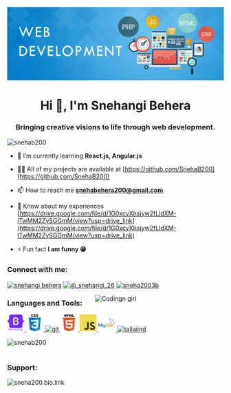 <img src="web banner.jpg">

<h1 align="center">Hi 👋, I'm Snehangi Behera</h1>
<h3 align="center">Bringing creative visions to life through web development.</h3>

<p align="left"> <img src="[https://komarev.com/ghpvc/?username=snehab200&label=Profile%20views&color=0e75b6&style=flat](https://github.com/SnehaB200/SnehaB200/blob/main/Cream%20Minimalist%20Personal%20Profile%20LinkedIn%20Banner%20(2).png)" alt="snehab200" /> </p>

- 🌱 I’m currently learning **React.js, Angular.js**

- 👨‍💻 All of my projects are available at [https://github.com/SnehaB200](https://github.com/SnehaB200)

- 📫 How to reach me **snehabehera200@gmail.com**

- 📄 Know about my experiences [https://drive.google.com/file/d/1G0xcyXhsjyw2fLldXM-lTwMM2ZySGGmM/view?usp=drive_link](https://drive.google.com/file/d/1G0xcyXhsjyw2fLldXM-lTwMM2ZySGGmM/view?usp=drive_link)

- ⚡ Fun fact **I am funny 😁**


<h3 align="left">Connect with me:</h3>
<p align="left">


<a href="https://linkedin.com/in/snehangi behera" target="blank"><img align="center" src="https://raw.githubusercontent.com/rahuldkjain/github-profile-readme-generator/master/src/images/icons/Social/linked-in-alt.svg" alt="snehangi behera" height="30" width="40" /></a>
<a href="https://instagram.com/@_snehangi_26" target="blank"><img align="center" src="https://raw.githubusercontent.com/rahuldkjain/github-profile-readme-generator/master/src/images/icons/Social/instagram.svg" alt="@_snehangi_26" height="30" width="40" /></a>
<a href="https://www.leetcode.com/sneha2003b" target="blank"><img align="center" src="https://raw.githubusercontent.com/rahuldkjain/github-profile-readme-generator/master/src/images/icons/Social/leet-code.svg" alt="sneha2003b" height="30" width="40" /></a>
</p>
<img align="right" src="girl.gif" alt="Codingn girl" width="300">
<h3 align="left">Languages and Tools:</h3>
<p align="left"> <a href="https://getbootstrap.com" target="_blank" rel="noreferrer"> <img src="https://raw.githubusercontent.com/devicons/devicon/master/icons/bootstrap/bootstrap-plain-wordmark.svg" alt="bootstrap" width="40" height="40"/> </a> <a href="https://www.w3schools.com/css/" target="_blank" rel="noreferrer"> <img src="https://raw.githubusercontent.com/devicons/devicon/master/icons/css3/css3-original-wordmark.svg" alt="css3" width="40" height="40"/> </a> <a href="https://git-scm.com/" target="_blank" rel="noreferrer"> <img src="https://www.vectorlogo.zone/logos/git-scm/git-scm-icon.svg" alt="git" width="40" height="40"/> </a> <a href="https://www.w3.org/html/" target="_blank" rel="noreferrer"> <img src="https://raw.githubusercontent.com/devicons/devicon/master/icons/html5/html5-original-wordmark.svg" alt="html5" width="40" height="40"/> </a> <a href="https://developer.mozilla.org/en-US/docs/Web/JavaScript" target="_blank" rel="noreferrer"> <img src="https://raw.githubusercontent.com/devicons/devicon/master/icons/javascript/javascript-original.svg" alt="javascript" width="40" height="40"/> </a> <a href="https://www.mysql.com/" target="_blank" rel="noreferrer"> <img src="https://raw.githubusercontent.com/devicons/devicon/master/icons/mysql/mysql-original-wordmark.svg" alt="mysql" width="40" height="40"/> </a> <a href="https://tailwindcss.com/" target="_blank" rel="noreferrer"> <img src="https://www.vectorlogo.zone/logos/tailwindcss/tailwindcss-icon.svg" alt="tailwind" width="40" height="40"/> </a> </p>



<p><img align="left" src="https://github-readme-stats.vercel.app/api/top-langs?username=snehab200&show_icons=true&locale=en&layout=compact" alt="snehab200" /></p> <br> <br>



<h3 align="left">Support:</h3>
<p><a href="https://www.buymeacoffee.com/sneha200.bio.link"> <img align="left" src="https://cdn.buymeacoffee.com/buttons/v2/default-yellow.png" height="50" width="210" alt="sneha200.bio.link" /></a></p><br><br>


